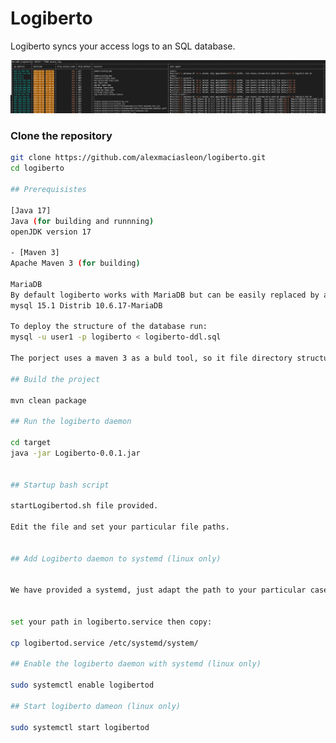 # Logiberto

Logiberto syncs your access logs to an SQL database.

![Alt Perfectly structured access data](https://github.com/alexmaciasleon/logiberto/blob/main/logiberto-screenshot.png?raw=true)

### Clone the repository

```bash
git clone https://github.com/alexmaciasleon/logiberto.git
cd logiberto

## Prerequisistes

[Java 17]
Java (for building and runnning)
openJDK version 17

- [Maven 3]
Apache Maven 3 (for building)

MariaDB 
By default logiberto works with MariaDB but can be easily replaced by any other relational database that has JDBC support.
mysql 15.1 Distrib 10.6.17-MariaDB

To deploy the structure of the database run:
mysql -u user1 -p logiberto < logiberto-ddl.sql

The porject uses a maven 3 as a buld tool, so it file directory structure is one of a maven project.

## Build the project

mvn clean package

## Run the logiberto daemon

cd target
java -jar Logiberto-0.0.1.jar


## Startup bash script

startLogibertod.sh file provided.

Edit the file and set your particular file paths.


## Add Logiberto daemon to systemd (linux only)


We have provided a systemd, just adapt the path to your particular case


set your path in logiberto.service then copy:

cp logibertod.service /etc/systemd/system/

## Enable the logiberto daemon with systemd (linux only)

sudo systemctl enable logibertod

## Start logiberto dameon (linux only)

sudo systemctl start logibertod
